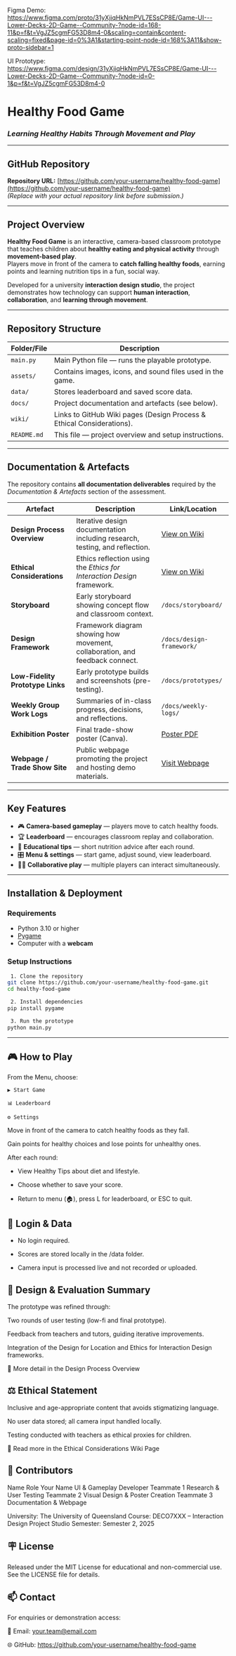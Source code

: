 Figma Demo: https://www.figma.com/proto/31yXjiqHkNmPVL7ESsCP8E/Game-UI---Lower-Decks-2D-Game--Community-?node-id=168-11&p=f&t=VgJZ5cgmFG53D8m4-0&scaling=contain&content-scaling=fixed&page-id=0%3A1&starting-point-node-id=168%3A11&show-proto-sidebar=1

UI Prototype: https://www.figma.com/design/31yXjiqHkNmPVL7ESsCP8E/Game-UI---Lower-Decks-2D-Game--Community-?node-id=0-1&p=f&t=VgJZ5cgmFG53D8m4-0








# Healthy Food Game
### *Learning Healthy Habits Through Movement and Play*

---

## GitHub Repository
**Repository URL:** [https://github.com/your-username/healthy-food-game](https://github.com/your-username/healthy-food-game)  
*(Replace with your actual repository link before submission.)*

---

## Project Overview
**Healthy Food Game** is an interactive, camera-based classroom prototype that teaches children about **healthy eating and physical activity** through **movement-based play**.  
Players move in front of the camera to **catch falling healthy foods**, earning points and learning nutrition tips in a fun, social way.

Developed for a university **interaction design studio**, the project demonstrates how technology can support **human interaction**, **collaboration**, and **learning through movement**.

---

## Repository Structure

| Folder/File | Description |
|--------------|-------------|
| `main.py` | Main Python file — runs the playable prototype. |
| `assets/` | Contains images, icons, and sound files used in the game. |
| `data/` | Stores leaderboard and saved score data. |
| `docs/` | Project documentation and artefacts (see below). |
| `wiki/` | Links to GitHub Wiki pages (Design Process & Ethical Considerations). |
| `README.md` | This file — project overview and setup instructions. |

---

## Documentation & Artefacts

The repository contains **all documentation deliverables** required by the *Documentation & Artefacts* section of the assessment.

| Artefact | Description | Link/Location |
|-----------|--------------|---------------|
| **Design Process Overview** | Iterative design documentation including research, testing, and reflection. | [View on Wiki](../../wiki/Design-Process-Overview) |
| **Ethical Considerations** | Ethics reflection using the *Ethics for Interaction Design* framework. | [View on Wiki](../../wiki/Ethical-Considerations) |
| **Storyboard** | Early storyboard showing concept flow and classroom context. | `/docs/storyboard/` |
| **Design Framework** | Framework diagram showing how movement, collaboration, and feedback connect. | `/docs/design-framework/` |
| **Low-Fidelity Prototype Links** | Early prototype builds and screenshots (pre-testing). | `/docs/prototypes/` |
| **Weekly Group Work Logs** | Summaries of in-class progress, decisions, and reflections. | `/docs/weekly-logs/` |
| **Exhibition Poster** | Final trade-show poster (Canva). | [Poster PDF](https://www.canva.com/design/DAG2PU7ki98/ndU87O2Kt77RrvE8lyQn2A/view?utm_content=DAG2PU7ki98&utm_campaign=designshare&utm_medium=link2&utm_source=uniquelinks&utlId=h8b8bdf4a83) |
| **Webpage / Trade Show Site** | Public webpage promoting the project and hosting demo materials. | [Visit Webpage](https://your-website-link.com) |

---

## Key Features

- 🎮 **Camera-based gameplay** — players move to catch healthy foods.  
- 🏆 **Leaderboard** — encourages classroom replay and collaboration.  
- 💬 **Educational tips** — short nutrition advice after each round.  
- 🎛️ **Menu & settings** — start game, adjust sound, view leaderboard.  
- 🧍‍♀️ **Collaborative play** — multiple players can interact simultaneously.  

---

## Installation & Deployment

### Requirements
- Python 3.10 or higher  
- [Pygame](https://www.pygame.org/)  
- Computer with a **webcam**

### Setup Instructions
```bash
 1. Clone the repository
git clone https://github.com/your-username/healthy-food-game.git
cd healthy-food-game

 2. Install dependencies
pip install pygame

 3. Run the prototype
python main.py
```

---

## 🎮 How to Play

From the Menu, choose:

```
▶️ Start Game

📊 Leaderboard

⚙️ Settings
```

Move in front of the camera to catch healthy foods as they fall.

Gain points for healthy choices and lose points for unhealthy ones.

After each round:

- View Healthy Tips about diet and lifestyle.

- Choose whether to save your score.

- Return to menu (🏠), press L for leaderboard, or ESC to quit.

## 👤 Login & Data

- No login required.

- Scores are stored locally in the /data folder.

- Camera input is processed live and not recorded or uploaded.

## 🧠 Design & Evaluation Summary

The prototype was refined through:

Two rounds of user testing (low-fi and final prototype).

Feedback from teachers and tutors, guiding iterative improvements.

Integration of the Design for Location and Ethics for Interaction Design frameworks.

📄 More detail in the Design Process Overview


## ⚖️ Ethical Statement

Inclusive and age-appropriate content that avoids stigmatizing language.

No user data stored; all camera input handled locally.

Testing conducted with teachers as ethical proxies for children.

🔗 Read more in the Ethical Considerations Wiki Page


## 👥 Contributors
Name	Role
Your Name	UI & Gameplay Developer
Teammate 1	Research & User Testing
Teammate 2	Visual Design & Poster Creation
Teammate 3	Documentation & Webpage

University: The University of Queensland
Course: DECO7XXX – Interaction Design Project Studio
Semester: Semester 2, 2025

## 🪧 License

Released under the MIT License for educational and non-commercial use.
See the LICENSE file for details.

## 📫 Contact

For enquiries or demonstration access:

📧 Email: your.team@email.com

🌐 GitHub: https://github.com/your-username/healthy-food-game






